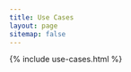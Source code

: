 ```yaml
---
title: Use Cases
layout: page
sitemap: false
---
```


<section id="usecases" class="slice bg-white">
    {% include use-cases.html %}
</section>
